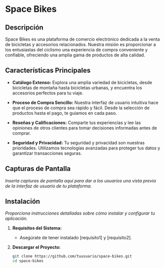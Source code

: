 # Space Bikes

## Descripción

Space Bikes es una plataforma de comercio electrónico dedicada a la venta de bicicletas y accesorios relacionados. Nuestra misión es proporcionar a los entusiastas del ciclismo una experiencia de compra conveniente y confiable, ofreciendo una amplia gama de productos de alta calidad.

## Características Principales

- **Catálogo Extenso:** Explora una amplia variedad de bicicletas, desde bicicletas de montaña hasta bicicletas urbanas, y encuentra los accesorios perfectos para tu viaje.
  
- **Proceso de Compra Sencillo:** Nuestra interfaz de usuario intuitiva hace que el proceso de compra sea rápido y fácil. Desde la selección de productos hasta el pago, te guiamos en cada paso.

- **Reseñas y Calificaciones:** Comparte tus experiencias y lee las opiniones de otros clientes para tomar decisiones informadas antes de comprar.

- **Seguridad y Privacidad:** Tu seguridad y privacidad son nuestras prioridades. Utilizamos tecnologías avanzadas para proteger tus datos y garantizar transacciones seguras.

## Capturas de Pantalla

_Inserta capturas de pantalla aquí para dar a los usuarios una vista previa de la interfaz de usuario de tu plataforma._

## Instalación

_Proporciona instrucciones detalladas sobre cómo instalar y configurar tu aplicación._

1. **Requisitos del Sistema:**
   - Asegúrate de tener instalado [requisito1] y [requisito2].

2. **Descargar el Proyecto:**
   ```bash
   git clone https://github.com/tuusuario/space-bikes.git
   cd space-bikes

